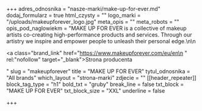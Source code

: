 +++
adres_odnosnika = "nasze-marki/make-up-for-ever.md"
dodaj_formularz = true
html_czysty = ""
logo_marki = "/uploads/makeupforever_logo.jpg"
meta_opis = ""
meta_robots = ""
opis_pod_naglowiekm = "MAKE UP FOR EVER is a collective of makeup artists co-creating high-performance products and services. Through our artistry we inspire and empower people to unleash their personal edge.\n\n    <p><a class=\"brand_link\" href=\"https://www.makeupforever.com/eu/en\n    \" rel:\"nofollow\" target=\"_blank\">Strona producenta</a></p>"
slug = "makeupforever"
title = "MAKE UP FOR EVER"
tytul_odnosnika = "All brands"
which_layout = "strona-marki"
zdjecie = ""
[[header_repeater]]
block_tag_type = "h1"
bold_txt = "gruby"
break_line = false
txt_block = "MAKE UP FOR EVER"
txt_block_size = "XXL"
underline = false

+++
